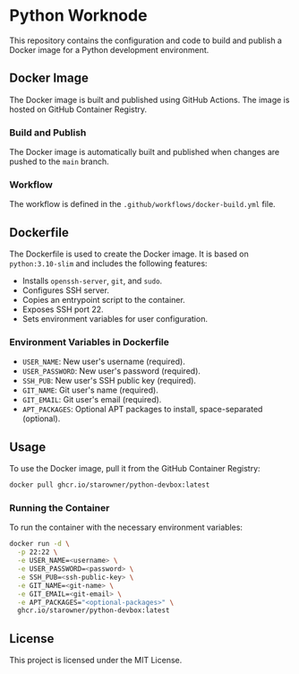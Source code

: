 # Python Worknode

This repository contains the configuration and code to build and publish a Docker image for a Python development environment.

## Docker Image

The Docker image is built and published using GitHub Actions. The image is hosted on GitHub Container Registry.

### Build and Publish

The Docker image is automatically built and published when changes are pushed to the `main` branch.

### Workflow

The workflow is defined in the `.github/workflows/docker-build.yml` file.

## Dockerfile

The Dockerfile is used to create the Docker image. It is based on `python:3.10-slim` and includes the following features:

- Installs `openssh-server`, `git`, and `sudo`.
- Configures SSH server.
- Copies an entrypoint script to the container.
- Exposes SSH port 22.
- Sets environment variables for user configuration.

### Environment Variables in Dockerfile

- `USER_NAME`: New user's username (required).
- `USER_PASSWORD`: New user's password (required).
- `SSH_PUB`: New user's SSH public key (required).
- `GIT_NAME`: Git user's name (required).
- `GIT_EMAIL`: Git user's email (required).
- `APT_PACKAGES`: Optional APT packages to install, space-separated (optional).

## Usage

To use the Docker image, pull it from the GitHub Container Registry:

```sh
docker pull ghcr.io/starowner/python-devbox:latest
```

### Running the Container

To run the container with the necessary environment variables:

```sh
docker run -d \
  -p 22:22 \
  -e USER_NAME=<username> \
  -e USER_PASSWORD=<password> \
  -e SSH_PUB=<ssh-public-key> \
  -e GIT_NAME=<git-name> \
  -e GIT_EMAIL=<git-email> \
  -e APT_PACKAGES="<optional-packages>" \
  ghcr.io/starowner/python-devbox:latest
```


## License

This project is licensed under the MIT License.